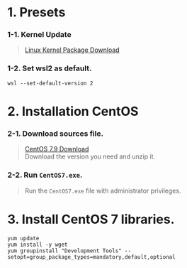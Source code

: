 # 1. Presets
### 1-1. Kernel Update
> [Linux Kernel Package Download](https://wslstorestorage.blob.core.windows.net/wslblob/wsl_update_x64.msi)

### 1-2. Set wsl2 as default.
```
wsl --set-default-version 2
```

# 2. Installation CentOS
### 2-1. Download sources file.
> [CentOS 7.9 Download](https://github.com/mishamosher/CentOS-WSL/releases/download/7.9-2211/CentOS7.zip)
> <br/>
> Download the version you need and unzip it.

### 2-2. Run `CentOS7.exe`.
> Run the `CentOS7.exe` file with administrator privileges.

# 3. Install CentOS 7 libraries.
```
yum update
yum install -y wget
yum groupinstall "Development Tools" --setopt=group_package_types=mandatory,default,optional
```
